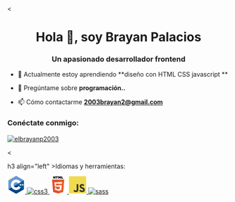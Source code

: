 <<h1 align="center">Hola 👋, soy Brayan Palacios</h1>
<h3 align="center">Un apasionado desarrollador frontend</h3>

- 🌱 Actualmente estoy aprendiendo **diseño con HTML CSS javascript **

- 💬 Pregúntame sobre **programación..**

- 📫 Cómo contactarme **2003brayan2@gmail.com**

<h3 align="left">Conéctate conmigo:</h3>
<p align=" izquierda">
<a href="https://instagram.com/elbrayanp2003" target="blank"><img align="center" src="https://raw.githubusercontent.com/rahuldkjain/github-profile- readme-generator/master/src/images/icons/Social/instagram.svg" alt="elbrayanp2003" height="30" width="40" /></a> </p>
<

h3 align="left" >Idiomas y herramientas:</h3>
<p align="left"> <a href="https://www.w3schools.com/cpp/" target="_blank" rel="noreferrer"> <img src= "https://raw.githubusercontent.com/devicons/devicon/master/icons/cplusplus/cplusplus-original.svg" alt="cplusplus" width="40" height="40"/> </a> <a href="https://www.w3schools.com/css/" target="_blank" rel="noreferrer"> <img src="https://raw.githubusercontent.com/devicons/devicon/master/icons/ css3/css3-original-wordmark.svg" alt="css3" width="40" height="40"/> </a> <a href="https://www.w3.org/html/" objetivo ="_blank" rel="noreferrer"> <img src="https://raw.githubusercontent.com/devicons/devicon/master/icons/html5/html5-original-wordmark.svg" alt="html5" width= "40" height="40"/> </a> <a href="https://developer.mozilla.org/en-US/docs/Web/JavaScript" target="_blank" rel="noreferrer"> <img src="https://raw.githubusercontent.com/devicons/devicon/master/icons/javascript/javascript-original.svg" alt="javascript" width="40" height="40"/> </ a> <a href="https://sass-lang.com" target="_blank" rel="noreferrer"> <img src="https://raw.githubusercontent.com/devicons/devicon/master/icons /sass/sass-original.svg" alt="sass" width="40" height="40"/> </a> </p>
